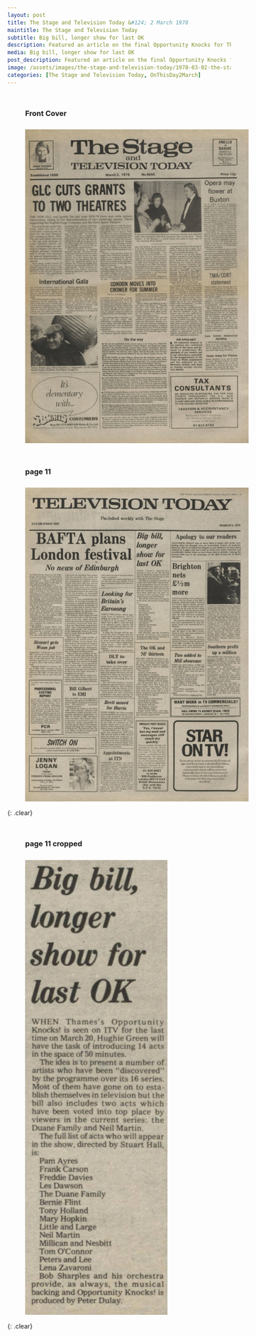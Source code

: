 ```yaml
---
layout: post
title: The Stage and Television Today &#124; 2 March 1978
maintitle: The Stage and Television Today
subtitle: Big bill, longer show for last OK
description: Featured an article on the final Opportunity Knocks for Thames Television.
media: Big bill, longer show for last OK
post_description: Featured an article on the final Opportunity Knocks for Thames Television.
image: /assets/images/the-stage-and-television-today/1978-03-02-the-stage-and-television-today-front-cover.jpg
categories: [The Stage and Television Today, OnThisDay2March]
---
```


<figure class="fig1">
<figcaption>
<h3 id="front-cover">Front Cover</h3>
</figcaption>
<a href="/assets/images/the-stage-and-television-today/1978-03-02-the-stage-and-television-today-front-cover.jpg"><img src="/assets/images/the-stage-and-television-today/1978-03-02-the-stage-and-television-today-front-cover.jpg" class="full-width zoom-in"></a>
</figure>

<figure class="fig2">
<figcaption>
<h3 id="page-11">page 11</h3>
</figcaption>
<a href="/assets/images/the-stage-and-television-today/1978-03-02-the-stage-and-television-today-page-11.jpg"><img src="/assets/images/the-stage-and-television-today/1978-03-02-the-stage-and-television-today-page-11.jpg" class="full-width zoom-in"></a>
</figure>

{: .clear}

<figure class="fig1">
<figcaption>
<h3 id="page-11-cropped">page 11 cropped</h3>
</figcaption>
<a href="/assets/images/the-stage-and-television-today/1978-03-02-the-stage-and-television-today-page-11-cropped.jpg"><img src="/assets/images/the-stage-and-television-today/1978-03-02-the-stage-and-television-today-page-11-cropped.jpg" class="full-width zoom-in"></a>
</figure>

<br />{: .clear}

<style>
.fig1 {float:left; width:49%;}

.fig2 {float:right; width:49%;}

figcaption {float:left; width:100%;}

@media screen and (orientation:portrait) {
.fig1, .fig2 {float:left; width:100%;}
figcaption {float:left; width:100%; margin-bottom: 10px;}
}
</style>

